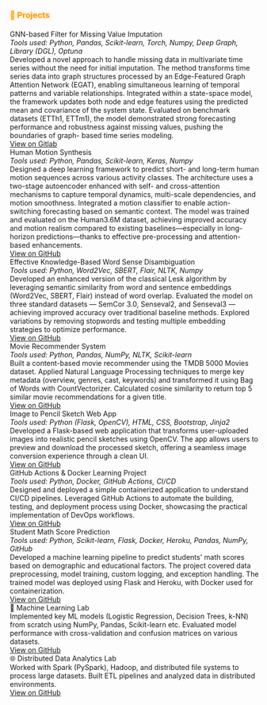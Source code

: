 
<h3 id="projects" style="color:#ff9800;text-shadow:0 0 8px rgba(255,152,0,0.4);margin-bottom:20px;">🚀 Projects</h3>

<div class="project-grid">

  <div class="project-card">
    <div class="project-title">GNN-based Filter for Missing Value Imputation</div>
    <div class="project-tools"><em>Tools used: Python, Pandas, Scikit-learn, Torch, Numpy, Deep Graph, Library (DGL), Optuna</em></div>
    <div class="project-desc">
      Developed a novel approach to handle missing data in multivariate time series without the need for initial imputation. The method transforms time series data into graph structures processed by an Edge-Featured Graph 
      Attention Network (EGAT), enabling simultaneous learning of temporal patterns and variable relationships. Integrated within a state-space model, the framework updates both node and edge features using the predicted 
      mean and covariance of the system state. Evaluated on benchmark datasets (ETTh1, ETTm1), the model demonstrated strong forecasting performance and robustness against missing values, pushing the boundaries of graph- 
      based time series modeling.
    </div>
    <a class="project-link" href="https://www.uni-hildesheim.de/gitlab/kaur/master-thesis" target="_blank">View on Gitlab</a>
  </div>

  <div class="project-card">
    <div class="project-title">Human Motion Synthesis</div>
    <div class="project-tools"><em>Tools used: Python, Pandas, Scikit-learn, Keras, Numpy </em></div>
    <div class="project-desc">
      Designed a deep learning framework to predict short- and long-term human motion sequences across various activity classes. The architecture uses a two-stage autoencoder enhanced with self- and cross-attention 
      mechanisms to capture temporal dynamics, multi-scale dependencies, and motion smoothness. Integrated a motion classifier to enable action-switching forecasting based on semantic context. The model was trained and 
      evaluated on the Human3.6M dataset, achieving improved accuracy and motion realism compared to existing baselines—especially in long-horizon predictions—thanks to effective pre-processing and attention-based 
      enhancements.
    </div>
    <a class="project-link" href="https://github.com/Simran-Kaur04/Human-Motion-Synthesis" target="_blank">View on GitHub</a>
  </div>

  <div class="project-card">
    <div class="project-title">Effective Knowledge-Based Word Sense Disambiguation</div>
    <div class="project-tools"><em>Tools used: Python, Word2Vec, SBERT, Flair, NLTK, Numpy</em></div>
    <div class="project-desc">
      Developed an enhanced version of the classical Lesk algorithm by leveraging semantic similarity from word and sentence embeddings (Word2Vec, SBERT, Flair) instead of word overlap. Evaluated the model on three 
      standard datasets — SemCor 3.0, Senseval2, and Senseval3 — achieving improved accuracy over traditional baseline methods. Explored variations by removing stopwords and testing multiple embedding strategies to 
      optimize performance.
    </div>
    <a class="project-link" href="https://github.com/Simran-Kaur04/NLP_project" target="_blank">View on GitHub</a>
  </div>

  <div class="project-card">
    <div class="project-title">Movie Recommender System</div>
    <div class="project-tools"><em>Tools used: Python, Pandas, NumPy, NLTK, Scikit-learn</em></div>
    <div class="project-desc">
      Built a content-based movie recommender using the TMDB 5000 Movies dataset. Applied Natural Language Processing techniques to merge key metadata (overview, genres, cast, keywords) and transformed it using Bag of 
      Words with CountVectorizer. Calculated cosine similarity to return top 5 similar movie recommendations for a given title.
    </div>
    <a class="project-link" href="https://github.com/Simran-Kaur04/Recommender_System" target="_blank">View on GitHub</a>
  </div>

  <div class="project-card">
    <div class="project-title">Image to Pencil Sketch Web App</div>
    <div class="project-tools"><em>Tools used: Python (Flask, OpenCV), HTML, CSS, Bootstrap, Jinja2</em></div>
    <div class="project-desc">
      Developed a Flask-based web application that transforms user-uploaded images into realistic pencil sketches using OpenCV. The app allows users to preview and download the processed sketch, offering a seamless image 
      conversion experience through a clean UI.
    </div>
    <a class="project-link" href="https://github.com/Simran-Kaur04/Flask-opencv-image_to_sketch_convertor" target="_blank">View on GitHub</a>
  </div>

  <div class="project-card">
    <div class="project-title">GitHub Actions & Docker Learning Project</div>
    <div class="project-tools"><em>Tools used: Python, Docker, GitHub Actions, CI/CD</em></div>
    <div class="project-desc">
      Designed and deployed a simple containerized application to understand CI/CD pipelines. Leveraged GitHub Actions to automate the building, testing, and deployment process using Docker, showcasing the practical 
      implementation of DevOps workflows.
    </div>
    <a class="project-link" href="https://github.com/Simran-Kaur04/gitactions-docker" target="_blank">View on GitHub</a>
  </div>

  <div class="project-card">
    <div class="project-title">Student Math Score Prediction</div>
    <div class="project-tools"><em>Tools used: Python, Scikit-learn, Flask, Docker, Heroku, Pandas, NumPy, GitHub</em></div>
    <div class="project-desc">
      Developed a machine learning pipeline to predict students' math scores based on demographic and educational factors. The project covered data preprocessing, model training, custom logging, and exception handling. 
      The trained model was deployed using Flask and Heroku, with Docker used for containerization.
    </div>
    <a class="project-link" href="https://github.com/Simran-Kaur04/ML_project" target="_blank">View on GitHub</a>
  </div>

  <div class="project-card">
    <div class="project-title">🧠 Machine Learning Lab</div>
    <div class="project-desc">Implemented key ML models (Logistic Regression, Decision Trees, k-NN) from scratch using NumPy, Pandas, Scikit-learn etc. Evaluated model performance with cross-validation and confusion 
     matrices on various datasets.</div>
    <a class="project-link" href="https://github.com/Simran-Kaur04/Machine-Learning" target="_blank">View on GitHub</a>
  </div>

  <div class="project-card">
    <div class="project-title">🌐 Distributed Data Analytics Lab</div>
    <div class="project-desc">Worked with Spark (PySpark), Hadoop, and distributed file systems to process large datasets. Built ETL pipelines and analyzed data in distributed environments.</div>
    <a class="project-link" href="https://github.com/Simran-Kaur04/Distributed-Data-Analytics" target="_blank">View on GitHub</a>
  </div>

</div>
